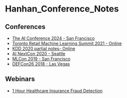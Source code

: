 # Hanhan_Conference_Notes

## Conferences
* [The AI Conference 2024 - San Francisco][7]
* [Toronto Retail Machine Learning Summit 2021 - Online][6]
* [KDD 2020 partial notes- Online][5]
* [AI NextCon 2020 - Seattle][1]
* [MLCon 2019 - San Francisco][2]
* [DEFCon26 2018 - Las Vegas][3]


## Webinars
* [1 Hour Healthcare Insurance Fraud Detection][4]


[1]:https://github.com/hanhanwu/Hanhan_Conference_Notes/blob/master/AI_NextCon2020.md
[2]:https://github.com/hanhanwu/Hanhan_Conference_Notes/blob/master/MLConf2019.md
[3]:https://github.com/hanhanwu/Hanhan_CyberSecurity_DataScience/blob/master/DEF_CON26/MyNotes.md
[4]:https://github.com/hanhanwu/Hanhan_Conference_Notes/blob/master/Healthcare_Insurance_Fraud_Webinar2020.md
[5]:https://github.com/hanhanwu/Hanhan_Conference_Notes/blob/master/KDD2020.md
[6]:https://github.com/hanhanwu/Hanhan_Conference_Notes/blob/master/RetailML_Summit2021.md
[7]:https://github.com/hanhanwu/Hanhan_Conference_Notes/blob/master/The_AI_Conference2024.md

